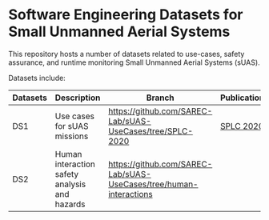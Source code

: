 # Software Engineering Datasets for Small Unmanned Aerial Systems

This repository hosts a number of datasets related to use-cases, safety assurance, and runtime monitoring Small Unmanned Aerial Systems (sUAS).

Datasets include:

| Datasets     | Description                 | Branch | Publication |
|--|-------------                    |--                              |-- |  
| DS1          | Use cases for sUAS missions | https://github.com/SAREC-Lab/sUAS-UseCases/tree/SPLC-2020 | [SPLC 2020](tree/SPLC-2020/SPLC2020.txt)|
| DS2          | Human interaction safety analysis and hazards |  https://github.com/SAREC-Lab/sUAS-UseCases/tree/human-interactions||

